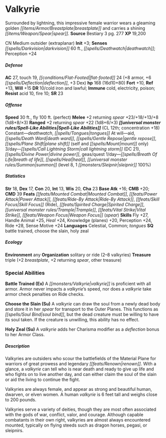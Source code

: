 ﻿---
cssclass: [monsters]
title1: Valkyrie
desc_short: Surrounded by lightning, this impressive female warrior wears a gleaming
  golden breastplate and carries a shining spear.
title2: Valkyrie
CR: 12
sources:
- name: Bestiary 3
  page: 277
  link: http://paizo.com/products/btpy8odu?Pathfinder-Roleplaying-Game-Bestiary-3
XP: 19200
alignment: CN
size: Medium
type: outsider
subtypes:
- extraplanar
initiative:
  bonus: 3
senses:
  darkvision: 60
  deathwatch: true
AC:
  AC: 27
  touch: 19
  flat_footed: 24
  components:
    armor: 8
    deflection: 6
    dex: 3
HP:
  HP: 168
  long: 16d10+80
saves:
  fort: 10
  ref: 13
  will: 15
DR:
- amount: 10
  weakness: cold iron and lawful
immunities:
- cold
- electricity
- poison
resistances:
  acid: 10
  fire: 10
SR: 23
speeds:
  base: 30
  fly: 100
  fly_maneuverability: perfect
attacks:
  melee:
  - - text: +2 returning spear +23/+18/+13/+8 (1d8+8/×3)
      entries:
      - - damage: 1d8+8
          crit_multiplier: 3
      attack: +2 returning spear
      bonus:
      - 23
      - 18
      - 13
      - 8
  ranged:
  - - text: +2 returning spear +22 (1d8+6/×3)
      entries:
      - - damage: 1d8+6
          crit_multiplier: 3
      attack: +2 returning spear
      bonus:
      - 22
spell_like_abilities:
  entries:
  - name: deathwatch
    source: default
    freq: Constant
  - name: tongues
    source: default
    freq: Constant
  - name: aid
    source: default
    freq: At will
  - name: death ward
    source: default
    freq: At will
  - name: gentle repose
    source: default
    freq: At will
  - name: plane shift
    source: default
    freq: At will
    other: self and mount only
  - name: call lightning storm
    source: default
    freq: 3/day
    DC: 21
  - name: divine power
    source: default
    freq: 3/day
  - name: geas/quest
    source: default
    freq: 3/day
  - name: breath of life
    source: default
    freq: 1/day
  - name: heal
    source: default
    freq: 1/day
  - name: summon
    source: default
    freq: 1/day
    level: 8
    summons:
    - name: sleipnir
      amount: 1
      chance: 100%
  sources:
  - name: default
    CL: 12
    concentration: 18
ability_scores:
  STR: 18
  DEX: 17
  CON: 20
  INT: 13
  WIS: 20
  CHA: 23
BAB: 16
CMB: 20
CMD: 39
feats:
- name: Mounted Combat
- name: Power Attack
- name: Ride-By Attack
- name: Skill Focus (Ride)
- name: Spirited Charge
- name: Trample
- name: Vital Strike
- name: Weapon Focus (spear)
skills:
  Fly: 27
  Handle Animal: 25
  Heal: 24
  Knowledge (planes): 20
  Perception: 24
  Ride: 28
  Sense Motive: 24
languages:
- Celestial
- Common
- tongues
special_qualities:
- battle trained
- choose the slain
- holy zeal
ecology:
  environment: any
  organization: solitary or ride (2-8 valkyries)
  treasure_type: triple
  treasure:
  - +2 breastplate
  - +2 returning spear
  - other treasure
special_abilities:
  Battle Trained (Ex): A valkyrie is proficient with all armor. Armor never impacts
    a valkyrie's speed, nor does a valkyrie take armor check penalties on Ride checks.
  Choose the Slain (Su): A valkyrie can draw the soul from a newly dead body and store
    it in her spear for transport to the Outer Planes. This functions as soul bind,
    but the dead creature must be willing to have its soul taken. If the creature
    is unwilling, this ability has no effect.
  Holy Zeal (Su): A valkyrie adds her Charisma modifier as a deflection bonus to her
    Armor Class.
desc_long: |-
  Valkyries are outsiders who scour the battlefields of the Material Plane for warriors of great prowess and legendary renown. With a glance, a valkyrie can tell who is near death and ready to give up life and who fights on to live another day, and can either claim the soul of the slain or aid the living to continue the fight.

  Valkyries are always female, and appear as strong and beautiful human, dwarven, or elven women. A human valkyrie is 6 feet tall and weighs close to 200 pounds.

  Valkyries serve a variety of deities, though they are most often associated with the gods of war, conflict, valor, and courage. Although capable combatants in their own right, valkyries are almost always encountered mounted, typically on flying steeds such as dragon horses, pegasi, or sleipnirs.

---

# Valkyrie
Surrounded by lightning, this impressive female warrior wears a gleaming golden _[[items/Armor/Breastplate|breastplate]]_ and carries a shining _[[items/Weapon/Spear|spear]]_.
**Source** Bestiary 3 pg. 277
**XP** 19,200

CN Medium outsider (extraplanar)
**Init** +3; **Senses** _[[spells/Darkvision|darkvision]]_ 60 ft., _[[spells/Deathwatch|deathwatch]]_; Perception +24

##### Defense

**AC** 27, touch 19, _[[conditions/Flat-Footed|flat-footed]]_ 24 (+8 armor, +6 _[[spells/Deflection|deflection]]_, +3 Dex)
**hp** 168 (16d10+80)
**Fort** +10, **Ref** +13, **Will** +15
**DR** 10/cold iron and lawful; **Immune** cold, electricity, poison; **Resist** acid 10, fire 10; **SR** 23

##### Offense
**Speed** 30 ft., fly 100 ft. (perfect)
**Melee** +2 returning _spear_ +23/+18/+13/+8 (1d8+8/×3)
**Ranged** +2 returning _spear_ +22 (1d8+6/×3)
**_[[universal monster rules/Spell-Like Abilities|Spell-Like Abilities]]_** (CL 12th; concentration +18)
Constant—_deathwatch_, _[[spells/Tongues|tongues]]_
At will—aid, _[[spells/Death Ward|death ward]]_, _[[spells/Gentle Repose|gentle repose]]_, _[[spells/Plane Shift|plane shift]]_ (self and _[[spells/Mount|mount]]_ only)
3/day—_[[spells/Call Lightning Storm|call lightning storm]]_ (DC 21), _[[spells/Divine Power|divine power]]_, geas/quest
1/day—_[[spells/Breath Of Life|breath of life]]_, _[[spells/Heal|heal]]_, _[[universal monster rules/Summon|summon]]_ (level 8, 1 _[[monsters/Sleipnir|sleipnir]]_ 100%)

##### Statistics
**Str** 18, **Dex** 17, **Con** 20, **Int** 13, **Wis** 20, **Cha** 23
**Base Atk** +16; **CMB** +20; **CMD** 39
**Feats** _[[feats/Mounted Combat|Mounted Combat]]_, _[[feats/Power Attack|Power Attack]]_, _[[feats/Ride-By Attack|Ride-By Attack]]_, _[[feats/Skill Focus|Skill Focus]]_ (Ride), _[[feats/Spirited Charge|Spirited Charge]]_, _[[universal monster rules/Trample|Trample]]_, _[[feats/Vital Strike|Vital Strike]]_, _[[feats/Weapon Focus|Weapon Focus]]_ (_spear_)
**Skills** Fly +27, Handle Animal +25, _Heal_ +24, Knowledge (planes) +20, Perception +24, Ride +28, Sense Motive +24
**Languages** Celestial, Common; _tongues_
**SQ** battle trained, choose the slain, holy zeal

##### Ecology

**Environment** any
**Organization** solitary or ride (2–8 valkyries)
**Treasure** triple (+2 _breastplate_, +2 returning _spear_, other treasure)

### Special Abilities

**Battle Trained (Ex)** A _[[monsters/Valkyrie|valkyrie]]_ is proficient with all armor. Armor never impacts a _valkyrie_’s speed, nor does a _valkyrie_ take armor check penalties on Ride checks.

**Choose the Slain (Su)** A _valkyrie_ can draw the soul from a newly dead body and store it in her _spear_ for transport to the Outer Planes. This functions as _[[spells/Soul Bind|soul bind]]_, but the dead creature must be willing to have its soul taken. If the creature is unwilling, this ability has no effect.

**Holy Zeal (Su)** A _valkyrie_ adds her Charisma modifier as a _deflection_ bonus to her Armor Class.

##### Description

Valkyries are outsiders who scour the battlefields of the Material Plane for warriors of great prowess and legendary _[[feats/Renown|renown]]_. With a glance, a _valkyrie_ can tell who is near death and ready to give up life and who fights on to live another day, and can either claim the soul of the slain or aid the living to continue the fight.

Valkyries are always female, and appear as strong and beautiful human, dwarven, or elven women. A human _valkyrie_ is 6 feet tall and weighs close to 200 pounds.

Valkyries serve a variety of deities, though they are most often associated with the gods of war, conflict, valor, and courage. Although capable combatants in their own right, valkyries are almost always encountered mounted, typically on flying steeds such as dragon horses, pegasi, or sleipnirs.